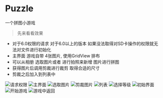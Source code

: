 # Puzzle
一个拼图小游戏
> 先来看看效果

- 对于6.0权限的请求 对于6.0以上的版本 如果没法取得对SD卡操作的权限就无法对文件进行初始化
- 主界面 游戏自带 4张图片, 使用GridView 排布 
- 可以从相册 选取图片或者 进行拍照来新增 图片进行拼图
- 获得图片后调用剪裁进行裁剪 取得合适的尺寸
- 剪裁之后加入到列表中


![请求权限](https://github.com/sky-mxc/Puzzle/blob/master/over/permission0.png)
![主界面](https://github.com/sky-mxc/Puzzle/blob/master/over/init0.png)
![选取图片](https://github.com/sky-mxc/Puzzle/blob/master/over/choose0.png)
![剪裁图片](https://github.com/sky-mxc/Puzzle/blob/master/over/cut0.png)
![列表](https://github.com/sky-mxc/Puzzle/blob/master/over/over0.png)
![选择等级](https://github.com/sky-mxc/Puzzle/blob/master/over/choose_grade.png)
![初始界面](https://github.com/sky-mxc/Puzzle/blob/master/over/start.png)
![开始游戏](https://github.com/sky-mxc/Puzzle/blob/master/over/begin.png)
![游戏中返回](https://github.com/sky-mxc/Puzzle/blob/master/over/back.png)

